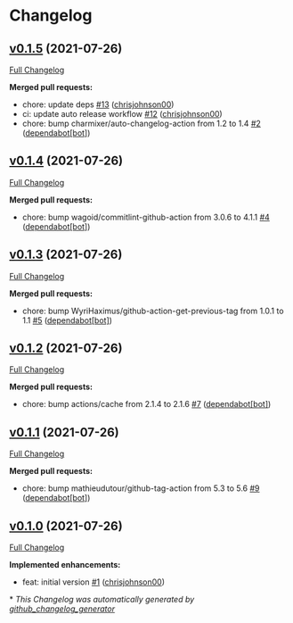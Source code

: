 # Changelog

## [v0.1.5](https://github.com/chrisjohnson00/qbittorrent-k8s-controller/tree/v0.1.5) (2021-07-26)

[Full Changelog](https://github.com/chrisjohnson00/qbittorrent-k8s-controller/compare/v0.1.4...v0.1.5)

**Merged pull requests:**

- chore: update deps [\#13](https://github.com/chrisjohnson00/qbittorrent-k8s-controller/pull/13) ([chrisjohnson00](https://github.com/chrisjohnson00))
- ci: update auto release workflow [\#12](https://github.com/chrisjohnson00/qbittorrent-k8s-controller/pull/12) ([chrisjohnson00](https://github.com/chrisjohnson00))
- chore: bump charmixer/auto-changelog-action from 1.2 to 1.4 [\#2](https://github.com/chrisjohnson00/qbittorrent-k8s-controller/pull/2) ([dependabot[bot]](https://github.com/apps/dependabot))

## [v0.1.4](https://github.com/chrisjohnson00/qbittorrent-k8s-controller/tree/v0.1.4) (2021-07-26)

[Full Changelog](https://github.com/chrisjohnson00/qbittorrent-k8s-controller/compare/v0.1.3...v0.1.4)

**Merged pull requests:**

- chore: bump wagoid/commitlint-github-action from 3.0.6 to 4.1.1 [\#4](https://github.com/chrisjohnson00/qbittorrent-k8s-controller/pull/4) ([dependabot[bot]](https://github.com/apps/dependabot))

## [v0.1.3](https://github.com/chrisjohnson00/qbittorrent-k8s-controller/tree/v0.1.3) (2021-07-26)

[Full Changelog](https://github.com/chrisjohnson00/qbittorrent-k8s-controller/compare/v0.1.2...v0.1.3)

**Merged pull requests:**

- chore: bump WyriHaximus/github-action-get-previous-tag from 1.0.1 to 1.1 [\#5](https://github.com/chrisjohnson00/qbittorrent-k8s-controller/pull/5) ([dependabot[bot]](https://github.com/apps/dependabot))

## [v0.1.2](https://github.com/chrisjohnson00/qbittorrent-k8s-controller/tree/v0.1.2) (2021-07-26)

[Full Changelog](https://github.com/chrisjohnson00/qbittorrent-k8s-controller/compare/v0.1.1...v0.1.2)

**Merged pull requests:**

- chore: bump actions/cache from 2.1.4 to 2.1.6 [\#7](https://github.com/chrisjohnson00/qbittorrent-k8s-controller/pull/7) ([dependabot[bot]](https://github.com/apps/dependabot))

## [v0.1.1](https://github.com/chrisjohnson00/qbittorrent-k8s-controller/tree/v0.1.1) (2021-07-26)

[Full Changelog](https://github.com/chrisjohnson00/qbittorrent-k8s-controller/compare/v0.1.0...v0.1.1)

**Merged pull requests:**

- chore: bump mathieudutour/github-tag-action from 5.3 to 5.6 [\#9](https://github.com/chrisjohnson00/qbittorrent-k8s-controller/pull/9) ([dependabot[bot]](https://github.com/apps/dependabot))

## [v0.1.0](https://github.com/chrisjohnson00/qbittorrent-k8s-controller/tree/v0.1.0) (2021-07-26)

[Full Changelog](https://github.com/chrisjohnson00/qbittorrent-k8s-controller/compare/1d1fd60690af805132443f04c7c4c7620a4c3bb3...v0.1.0)

**Implemented enhancements:**

- feat: initial version [\#1](https://github.com/chrisjohnson00/qbittorrent-k8s-controller/pull/1) ([chrisjohnson00](https://github.com/chrisjohnson00))



\* *This Changelog was automatically generated by [github_changelog_generator](https://github.com/github-changelog-generator/github-changelog-generator)*
